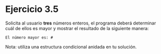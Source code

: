 # Ejercicio 3.5

Solicita al usuario **tres** números enteros, el programa deberá determinar cuál de ellos es mayor y mostrar el resultado de la siguiente manera:

```
El número mayor es: # 
```

Nota: utiliza una estructura condicional anidada en tu solución. 
